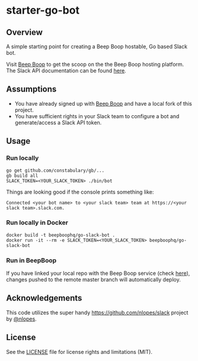 # starter-go-bot

## Overview
A simple starting point for creating a Beep Boop hostable, Go based Slack bot.

Visit [Beep Boop](https://beepboophq.com/docs/article/overview) to get the scoop on the the Beep Boop hosting platform. The Slack API documentation can be found [here](https://api.slack.com/).

## Assumptions
* You have already signed up with [Beep Boop](https://beepboophq.com) and have a local fork of this project.
* You have sufficient rights in your Slack team to configure a bot and generate/access a Slack API token.

## Usage

### Run locally
	go get github.com/constabulary/gb/...
	gb build all
	SLACK_TOKEN=<YOUR_SLACK_TOKEN> ./bin/bot

Things are looking good if the console prints something like:

	Connected <your bot name> to <your slack team> team at https://<your slack team>.slack.com.

### Run locally in Docker
	docker build -t beepboophq/go-slack-bot .
	docker run -it --rm -e SLACK_TOKEN=<YOUR_SLACK_TOKEN> beepboophq/go-slack-bot

### Run in BeepBoop
If you have linked your local repo with the Beep Boop service (check [here](https://beepboophq.com/0_o/my-projects)), changes pushed to the remote master branch will automatically deploy.

## Acknowledgements

This code utilizes the super handy https://github.com/nlopes/slack project by [@nlopes](https://github.com/nlopes).

## License

See the [LICENSE](LICENSE.md) file for license rights and limitations (MIT).

